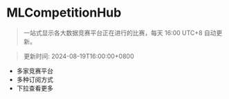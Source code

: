 # MLCompetitionHub

> 一站式显示各大数据竞赛平台正在进行的比赛，每天 16:00 UTC+8 自动更新。
  
> 更新时间: 2024-08-19T16:00:00+0800 

* 多家竞赛平台
* 多种订阅方式
* 下拉查看更多